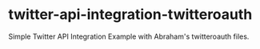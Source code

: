 twitter-api-integration-twitteroauth
====================================

Simple Twitter API Integration Example with Abraham's twitteroauth files.
